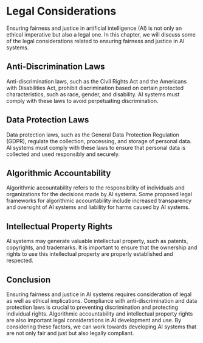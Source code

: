 Legal Considerations
=====================================================

Ensuring fairness and justice in artificial intelligence (AI) is not only an ethical imperative but also a legal one. In this chapter, we will discuss some of the legal considerations related to ensuring fairness and justice in AI systems.

Anti-Discrimination Laws
------------------------

Anti-discrimination laws, such as the Civil Rights Act and the Americans with Disabilities Act, prohibit discrimination based on certain protected characteristics, such as race, gender, and disability. AI systems must comply with these laws to avoid perpetuating discrimination.

Data Protection Laws
--------------------

Data protection laws, such as the General Data Protection Regulation (GDPR), regulate the collection, processing, and storage of personal data. AI systems must comply with these laws to ensure that personal data is collected and used responsibly and securely.

Algorithmic Accountability
--------------------------

Algorithmic accountability refers to the responsibility of individuals and organizations for the decisions made by AI systems. Some proposed legal frameworks for algorithmic accountability include increased transparency and oversight of AI systems and liability for harms caused by AI systems.

Intellectual Property Rights
----------------------------

AI systems may generate valuable intellectual property, such as patents, copyrights, and trademarks. It is important to ensure that the ownership and rights to use this intellectual property are properly established and respected.

Conclusion
----------

Ensuring fairness and justice in AI systems requires consideration of legal as well as ethical implications. Compliance with anti-discrimination and data protection laws is crucial to preventing discrimination and protecting individual rights. Algorithmic accountability and intellectual property rights are also important legal considerations in AI development and use. By considering these factors, we can work towards developing AI systems that are not only fair and just but also legally compliant.
